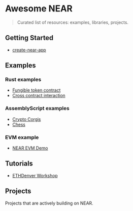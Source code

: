 # Awesome NEAR

> Curated list of resources: examples, libraries, projects.

## Getting Started
* [create-near-app](https://github.com/nearprotocol/create-near-app)

## Examples

### Rust examples

* [Fungible token contract](https://github.com/nearprotocol/near-bindgen/tree/master/examples/fun-token)
* [Cross contract interaction](https://github.com/nearprotocol/near-bindgen/tree/master/examples/cross-contract-high-level)

### AssemblyScript examples
* [Crypto Corgis](https://github.com/nearprotocol/crypto-corgis-solution)
* [Chess](https://github.com/nearprotocol/near-chess)

### EVM example
* [NEAR EVM Demo](https://github.com/kcole16/near-evm-demo)

## Tutorials
* [ETHDenver Workshop](https://github.com/nearprotocol/ethdenver-workshop)

## Projects

Projects that are actively building on NEAR.


